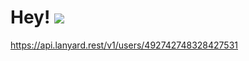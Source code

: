 <h1>Hey! <img src="https://i.imgur.com/sZHZIe6.png"></h1>


https://api.lanyard.rest/v1/users/492742748328427531
